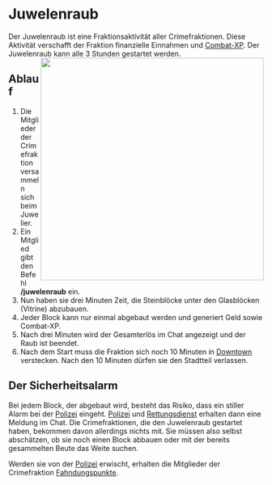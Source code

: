 # Juwelenraub

Der Juwelenraub ist eine Fraktionsaktivität aller Crimefraktionen. Diese Aktivität verschafft der Fraktion finanzielle Einnahmen und [Combat-XP](../../pages/skills/combat.md). Der Juwelenraub kann alle 3 Stunden gestartet werden.
<img align="right" width="440" height="440" src="../../../assets/image/fraktionen/aktivitäten/Juwelier.png">

## Ablauf
1. Die Mitglieder der Crimefraktion versammeln sich beim Juwelier.
2. Ein Mitglied gibt den Befehl **/juwelenraub** ein.
3. Nun haben sie drei Minuten Zeit, die Steinblöcke unter den Glasblöcken (Vitrine) abzubauen.
4. Jeder Block kann nur einmal abgebaut werden und generiert Geld sowie Combat-XP.
5. Nach drei Minuten wird der Gesamterlös im Chat angezeigt und der Raub ist beendet.
6. Nach dem Start muss die Fraktion sich noch 10 Minuten in [Downtown](../../pages/gebiete/downtown.md) verstecken. Nach den 10 Minuten dürfen sie den Stadtteil verlassen.

## Der Sicherheitsalarm
Bei jedem Block, der abgebaut wird, besteht das Risiko, dass ein stiller Alarm bei der [Polizei](polizei.md) eingeht. [Polizei](polizei.md) und [Rettungsdienst](rettungsdienst.md) erhalten dann eine Meldung im Chat. Die Crimefraktionen, die den Juwelenraub gestartet haben, bekommen davon allerdings nichts mit. Sie müssen also selbst abschätzen, ob sie noch einen Block abbauen oder mit der bereits gesammelten Beute das Weite suchen.

Werden sie von der [Polizei](polizei.md) erwischt, erhalten die Mitglieder der Crimefraktion [Fahndungspunkte](../../pages/allgemein/fahndungspunkte.md).

